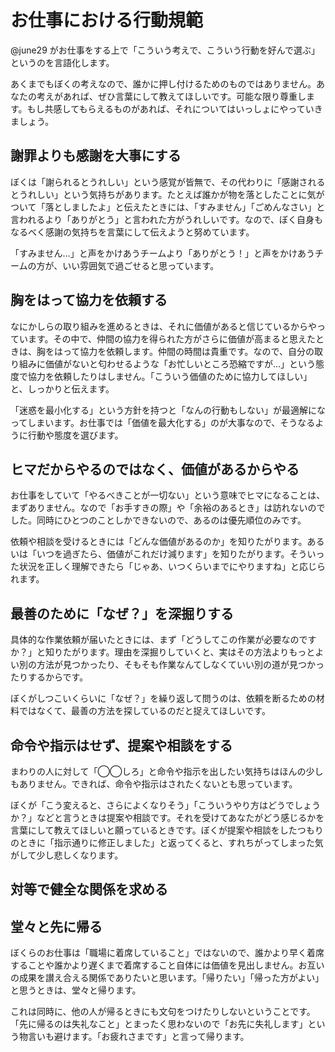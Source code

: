 # お仕事における行動規範

@june29 がお仕事をする上で「こういう考えで、こういう行動を好んで選ぶ」というのを言語化します。

あくまでもぼくの考えなので、誰かに押し付けるためのものではありません。あなたの考えがあれば、ぜひ言葉にして教えてほしいです。可能な限り尊重します。もし共感してもらえるものがあれば、それについてはいっしょにやっていきましょう。

## 謝罪よりも感謝を大事にする

ぼくは「謝られるとうれしい」という感覚が皆無で、その代わりに「感謝されるとうれしい」という気持ちがあります。たとえば誰かが物を落としたことに気がついて「落としましたよ」と伝えたときには、「すみません」「ごめんなさい」と言われるより「ありがとう」と言われた方がうれしいです。なので、ぼく自身もなるべく感謝の気持ちを言葉にして伝えようと努めています。

「すみません…」と声をかけあうチームより「ありがとう！」と声をかけあうチームの方が、いい雰囲気で過ごせると思っています。

## 胸をはって協力を依頼する

なにかしらの取り組みを進めるときは、それに価値があると信じているからやっています。その中で、仲間の協力を得られた方がさらに価値が高まると思えたときは、胸をはって協力を依頼します。仲間の時間は貴重です。なので、自分の取り組みに価値がないと匂わせるような「お忙しいところ恐縮ですが…」という態度で協力を依頼したりはしません。「こういう価値のために協力してほしい」と、しっかりと伝えます。

「迷惑を最小化する」という方針を持つと「なんの行動もしない」が最適解になってしまいます。お仕事では「価値を最大化する」のが大事なので、そうなるように行動や態度を選びます。

## ヒマだからやるのではなく、価値があるからやる

お仕事をしていて「やるべきことが一切ない」という意味でヒマになることは、まずありません。なので「お手すきの際」や「余裕のあるとき」は訪れないのでした。同時にひとつのことしかできないので、あるのは優先順位のみです。

依頼や相談を受けるときには「どんな価値があるのか」を知りたがります。あるいは「いつを過ぎたら、価値がこれだけ減ります」を知りたがります。そういった状況を正しく理解できたら「じゃあ、いつくらいまでにやりますね」と応じられます。

## 最善のために「なぜ？」を深掘りする

具体的な作業依頼が届いたときには、まず「どうしてこの作業が必要なのですか？」と知りたがります。理由を深掘りしていくと、実はその方法よりもっとよい別の方法が見つかったり、そもそも作業なんてしなくていい別の道が見つかったりするからです。

ぼくがしつこいくらいに「なぜ？」を繰り返して問うのは、依頼を断るための材料ではなくて、最善の方法を探しているのだと捉えてほしいです。

## 命令や指示はせず、提案や相談をする

まわりの人に対して「◯◯しろ」と命令や指示を出したい気持ちはほんの少しもありません。できれば、命令や指示はされたくないとも思っています。

ぼくが「こう変えると、さらによくなりそう」「こういうやり方はどうでしょうか？」などと言うときは提案や相談です。それを受けてあなたがどう感じるかを言葉にして教えてほしいと願っているときです。ぼくが提案や相談をしたつもりのときに「指示通りに修正しました」と返ってくると、すれちがってしまった気がして少し悲しくなります。

## 対等で健全な関係を求める

## 堂々と先に帰る

ぼくらのお仕事は「職場に着席していること」ではないので、誰かより早く着席することや誰かより遅くまで着席すること自体には価値を見出しません。お互いの成果を讃え合える関係でありたいと思います。「帰りたい」「帰った方がよい」と思うときは、堂々と帰ります。

これは同時に、他の人が帰るときにも文句をつけたりしないということです。「先に帰るのは失礼なこと」とまったく思わないので「お先に失礼します」という物言いも避けます。「お疲れさまです」と言って帰ります。
